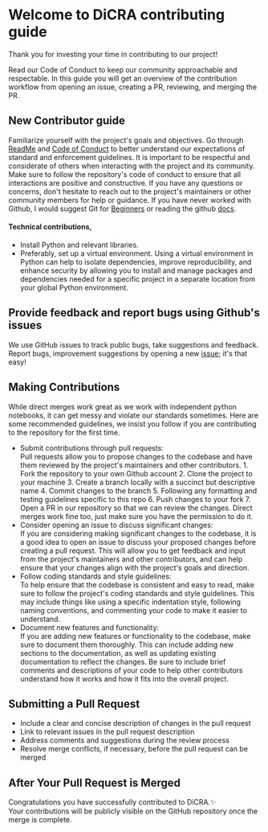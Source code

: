 # Welcome to DiCRA contributing guide
Thank you for investing your time in contributing to our project!

Read our Code of Conduct to keep our community approachable and respectable.
In this guide you will get an overview of the contribution workflow from opening an issue, creating a PR, reviewing, and merging the PR.

## New Contributor guide
Familiarize yourself with the project's goals and objectives. Go through [ReadMe](https://github.com/shubhamcodez/dicra/blob/main/readme.md) and [Code of Conduct](https://github.com/shubhamcodez/dicra/blob/main/CODE_OF_CONDUCT.md) to better understand our expectations of standard and enforcement guidelines. It is important to be respectful and considerate of others when interacting with the project and its community. Make sure to follow the repository's code of conduct to ensure that all interactions are positive and constructive. If you have any questions or concerns, don't hesitate to reach out to the project's maintainers or other community members for help or guidance. If you have never worked with Github, I would suggest Git for [Beginners](https://youtu.be/RGOj5yH7evk) or reading the github [docs](https://docs.github.com/en/get-started). 

#### Technical contributions, 
<ul>
  <li>Install Python and relevant libraries. </li>
  <li>Preferably, set up a virtual environment. Using a virtual environment in Python can help to isolate dependencies, improve reproducibility, and enhance security by allowing you to install and manage packages and dependencies needed for a specific project in a separate location from your global Python environment.</li>
</ul>

## Provide feedback and report bugs using Github's issues
We use GitHub issues to track public bugs, take suggestions and feedback. Report bugs, improvement suggestions by opening a new [issue](https://github.com/undpindia/dicra/issues); it's that easy!

## Making Contributions
While direct merges work great as we work with independent python notebooks, it can get messy and violate our standards sometimes. Here are some recommended guidelines, we insist you follow if you are contributing to the repository for the first time.
<ul>

<li> Submit contributions through pull requests: <br>
  Pull requests allow you to propose changes to the codebase and have them reviewed by the project's maintainers and other contributors.
  1. Fork the repository to your own Github account
  2. Clone the project to your machine
  3. Create a branch locally with a succinct but descriptive name
  4. Commit changes to the branch
  5. Following any formatting and testing guidelines specific to this repo
  6. Push changes to your fork
  7. Open a PR in our repository so that we can review the changes.
  Direct merges work fine too, just make sure you have the permission to do it.  
</li>

<li>Consider opening an issue to discuss significant changes: <br>
  If you are considering making significant changes to the codebase, it is a good idea to open an issue to discuss your proposed changes before creating a pull request. This will allow you to get feedback and input from the project's maintainers and other contributors, and can help ensure that your changes align with the project's goals and direction.
</li>

<li>Follow coding standards and style guidelines: <br>
  To help ensure that the codebase is consistent and easy to read, make sure to follow the project's coding standards and style guidelines. This may include things like using a specific indentation style, following naming conventions, and commenting your code to make it easier to understand.
</li>

<li>Document new features and functionality: <br>
  If you are adding new features or functionality to the codebase, make sure to document them thoroughly. This can include adding new sections to the documentation, as well as updating existing documentation to reflect the changes. Be sure to include brief comments and descriptions of your code to help other contributors understand how it works and how it fits into the overall project. </li>

</ul>

## Submitting a Pull Request
<ul>
  <li>Include a clear and concise description of changes in the pull request </li>
  <li>Link to relevant issues in the pull request description</li>
  <li>Address comments and suggestions during the review process</li>
  <li>Resolve merge conflicts, if necessary, before the pull request can be merged</li>
</ul>

## After Your Pull Request is Merged
Congratulations you have successfully contributed to DiCRA.✨ <br>
Your contributions will be publicly visible on the GitHub repository once the merge is complete. 
